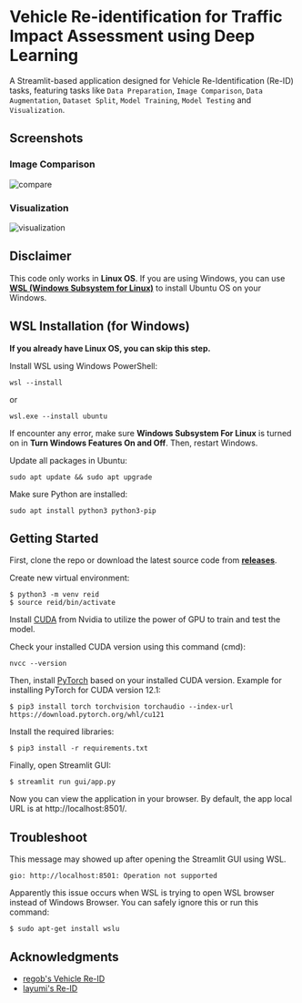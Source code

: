 # Vehicle Re-identification for Traffic Impact Assessment using Deep Learning

A Streamlit-based application designed for Vehicle Re-Identification (Re-ID) tasks, featuring tasks like `Data Preparation`, `Image Comparison`, `Data Augmentation`, `Dataset Split`, `Model Training`, `Model Testing` and `Visualization`.

## Screenshots

### Image Comparison
![compare](https://images2.imgbox.com/96/4a/njnxvpFR_o.png)

### Visualization
![visualization](https://images2.imgbox.com/70/f9/FHVmFYlX_o.png)

## Disclaimer

This code only works in **Linux OS**. If you are using Windows, you can use [**WSL (Windows Subsystem for Linux)**](https://learn.microsoft.com/en-us/windows/wsl/install) to install Ubuntu OS on your Windows.

## WSL Installation (for Windows)
**If you already have Linux OS, you can skip this step.**

Install WSL using Windows PowerShell:
```
wsl --install
```

or
```
wsl.exe --install ubuntu
```

If encounter any error, make sure **Windows Subsystem For Linux** is turned on in **Turn Windows Features On and Off**. Then, restart Windows.

Update all packages in Ubuntu:
```
sudo apt update && sudo apt upgrade
```

Make sure Python are installed:
```
sudo apt install python3 python3-pip
```

## Getting Started
First, clone the repo or download the latest source code from [**releases**](https://github.com/yumiian/vehicle-reid/releases).

Create new virtual environment:
```
$ python3 -m venv reid
$ source reid/bin/activate
```

Install [CUDA](https://developer.nvidia.com/cuda-downloads) from Nvidia to utilize the power of GPU to train and test the model. 

Check your installed CUDA version using this command (cmd):
```
nvcc --version
```

Then, install [PyTorch](https://pytorch.org/get-started/locally/) based on your installed CUDA version. Example for installing PyTorch for CUDA version 12.1:
```
$ pip3 install torch torchvision torchaudio --index-url https://download.pytorch.org/whl/cu121
```

Install the required libraries:
```
$ pip3 install -r requirements.txt
```

Finally, open Streamlit GUI:
```
$ streamlit run gui/app.py
```

Now you can view the application in your browser. By default, the app local URL is at http://localhost:8501/.

## Troubleshoot
This message may showed up after opening the Streamlit GUI using WSL. 

`gio: http://localhost:8501: Operation not supported`

Apparently this issue occurs when WSL is trying to open WSL browser instead of Windows Browser. You can safely ignore this or run this command:

```
$ sudo apt-get install wslu
```

## Acknowledgments

* [regob's Vehicle Re-ID](https://github.com/regob/vehicle_reid)
* [layumi's Re-ID](https://github.com/layumi/Person_reID_baseline_pytorch)
